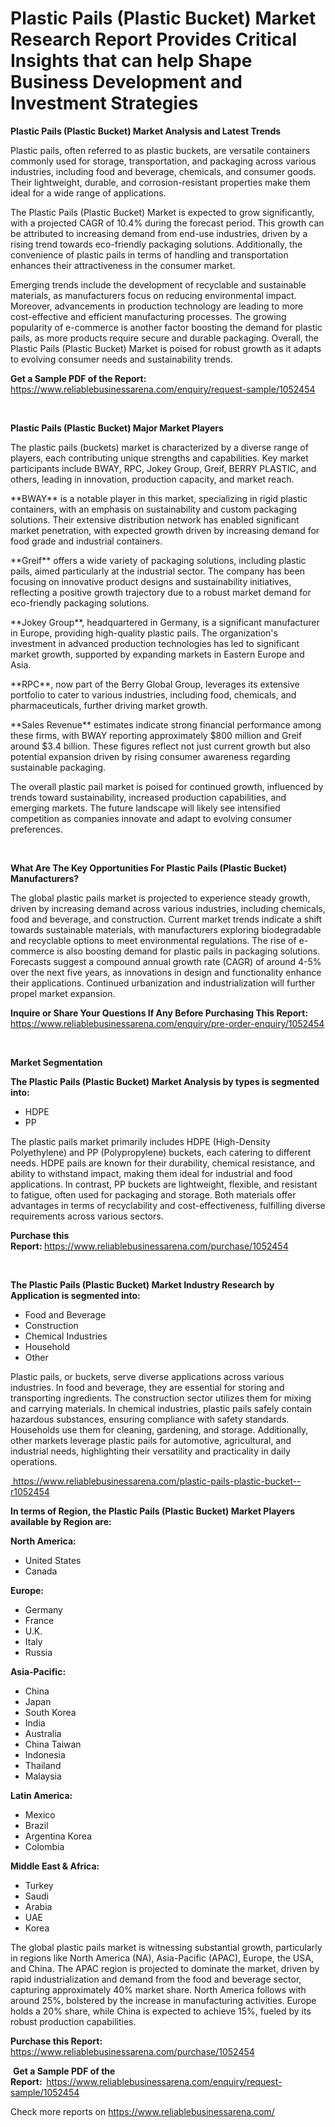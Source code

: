 <p><h1>Plastic Pails (Plastic Bucket) Market Research Report Provides Critical Insights that can help Shape Business Development and Investment Strategies</h1></p><p><strong>Plastic Pails (Plastic Bucket) Market Analysis and Latest Trends</strong></p>
<p><p>Plastic pails, often referred to as plastic buckets, are versatile containers commonly used for storage, transportation, and packaging across various industries, including food and beverage, chemicals, and consumer goods. Their lightweight, durable, and corrosion-resistant properties make them ideal for a wide range of applications. </p><p>The Plastic Pails (Plastic Bucket) Market is expected to grow significantly, with a projected CAGR of 10.4% during the forecast period. This growth can be attributed to increasing demand from end-use industries, driven by a rising trend towards eco-friendly packaging solutions. Additionally, the convenience of plastic pails in terms of handling and transportation enhances their attractiveness in the consumer market.</p><p>Emerging trends include the development of recyclable and sustainable materials, as manufacturers focus on reducing environmental impact. Moreover, advancements in production technology are leading to more cost-effective and efficient manufacturing processes. The growing popularity of e-commerce is another factor boosting the demand for plastic pails, as more products require secure and durable packaging. Overall, the Plastic Pails (Plastic Bucket) Market is poised for robust growth as it adapts to evolving consumer needs and sustainability trends.</p></p>
<p><strong>Get a Sample PDF of the Report:&nbsp;</strong> <a href="https://www.reliablebusinessarena.com/enquiry/request-sample/1052454?utm_campaign=2792&utm_medium=2&utm_source=Github&utm_content=ia&utm_term=27032025&utm_id=plastic-pails-plastic-bucket">https://www.reliablebusinessarena.com/enquiry/request-sample/1052454</a></p>
<p>&nbsp;</p>
<p><strong>Plastic Pails (Plastic Bucket) Major Market Players</strong></p>
<p><p>The plastic pails (buckets) market is characterized by a diverse range of players, each contributing unique strengths and capabilities. Key market participants include BWAY, RPC, Jokey Group, Greif, BERRY PLASTIC, and others, leading in innovation, production capacity, and market reach.</p><p>**BWAY** is a notable player in this market, specializing in rigid plastic containers, with an emphasis on sustainability and custom packaging solutions. Their extensive distribution network has enabled significant market penetration, with expected growth driven by increasing demand for food grade and industrial containers.</p><p>**Greif** offers a wide variety of packaging solutions, including plastic pails, aimed particularly at the industrial sector. The company has been focusing on innovative product designs and sustainability initiatives, reflecting a positive growth trajectory due to a robust market demand for eco-friendly packaging solutions.</p><p>**Jokey Group**, headquartered in Germany, is a significant manufacturer in Europe, providing high-quality plastic pails. The organization's investment in advanced production technologies has led to significant market growth, supported by expanding markets in Eastern Europe and Asia. </p><p>**RPC**, now part of the Berry Global Group, leverages its extensive portfolio to cater to various industries, including food, chemicals, and pharmaceuticals, further driving market growth. </p><p>**Sales Revenue** estimates indicate strong financial performance among these firms, with BWAY reporting approximately $800 million and Greif around $3.4 billion. These figures reflect not just current growth but also potential expansion driven by rising consumer awareness regarding sustainable packaging.</p><p>The overall plastic pail market is poised for continued growth, influenced by trends toward sustainability, increased production capabilities, and emerging markets. The future landscape will likely see intensified competition as companies innovate and adapt to evolving consumer preferences.</p></p>
<p>&nbsp;</p>
<p><strong>What Are The Key Opportunities For Plastic Pails (Plastic Bucket) Manufacturers?</strong></p>
<p><p>The global plastic pails market is projected to experience steady growth, driven by increasing demand across various industries, including chemicals, food and beverage, and construction. Current market trends indicate a shift towards sustainable materials, with manufacturers exploring biodegradable and recyclable options to meet environmental regulations. The rise of e-commerce is also boosting demand for plastic pails in packaging solutions. Forecasts suggest a compound annual growth rate (CAGR) of around 4-5% over the next five years, as innovations in design and functionality enhance their applications. Continued urbanization and industrialization will further propel market expansion.</p></p>
<p><strong>Inquire or Share Your Questions If Any Before Purchasing This Report:</strong> <a href="https://www.reliablebusinessarena.com/enquiry/pre-order-enquiry/1052454?utm_campaign=2792&utm_medium=2&utm_source=Github&utm_content=ia&utm_term=27032025&utm_id=plastic-pails-plastic-bucket">https://www.reliablebusinessarena.com/enquiry/pre-order-enquiry/1052454</a></p>
<p>&nbsp;</p>
<p><strong>Market Segmentation</strong></p>
<p><strong>The Plastic Pails (Plastic Bucket) Market Analysis by types is segmented into:</strong></p>
<p><ul><li>HDPE</li><li>PP</li></ul></p>
<p><p>The plastic pails market primarily includes HDPE (High-Density Polyethylene) and PP (Polypropylene) buckets, each catering to different needs. HDPE pails are known for their durability, chemical resistance, and ability to withstand impact, making them ideal for industrial and food applications. In contrast, PP buckets are lightweight, flexible, and resistant to fatigue, often used for packaging and storage. Both materials offer advantages in terms of recyclability and cost-effectiveness, fulfilling diverse requirements across various sectors.</p></p>
<p><strong>Purchase this Report:&nbsp;</strong><a href="https://www.reliablebusinessarena.com/purchase/1052454?utm_campaign=2792&utm_medium=2&utm_source=Github&utm_content=ia&utm_term=27032025&utm_id=plastic-pails-plastic-bucket">https://www.reliablebusinessarena.com/purchase/1052454</a></p>
<p>&nbsp;</p>
<p><strong>The Plastic Pails (Plastic Bucket) Market Industry Research by Application is segmented into:</strong></p>
<p><ul><li>Food and Beverage</li><li>Construction</li><li>Chemical Industries</li><li>Household</li><li>Other</li></ul></p>
<p><p>Plastic pails, or buckets, serve diverse applications across various industries. In food and beverage, they are essential for storing and transporting ingredients. The construction sector utilizes them for mixing and carrying materials. In chemical industries, plastic pails safely contain hazardous substances, ensuring compliance with safety standards. Households use them for cleaning, gardening, and storage. Additionally, other markets leverage plastic pails for automotive, agricultural, and industrial needs, highlighting their versatility and practicality in daily operations.</p></p>
<p><a href="https://www.reliablebusinessarena.com/plastic-pails-plastic-bucket--r1052454?utm_campaign=2792&utm_medium=2&utm_source=Github&utm_content=ia&utm_term=27032025&utm_id=plastic-pails-plastic-bucket">&nbsp;https://www.reliablebusinessarena.com/plastic-pails-plastic-bucket--r1052454</a></p>
<p><strong>In terms of Region, the Plastic Pails (Plastic Bucket) Market Players available by Region are:</strong></p>
<p>
    <p> <strong> North America: </strong>
        <ul>
            <li>United States</li>
            <li>Canada</li>
        </ul>
        </p> 
    <p> <strong> Europe: </strong>
        <ul>
            <li>Germany</li>
            <li>France</li>
            <li>U.K.</li>
            <li>Italy</li>
            <li>Russia</li>
        </ul>
        </p> 
    <p> <strong> Asia-Pacific: </strong>
        <ul>
            <li>China</li>
            <li>Japan</li>
            <li>South Korea</li>
            <li>India</li>
            <li>Australia</li>
            <li>China Taiwan</li>
            <li>Indonesia</li>
            <li>Thailand</li>
            <li>Malaysia</li>
        </ul>
        </p> 
    <p> <strong> Latin America: </strong>
        <ul>
            <li>Mexico</li>
            <li>Brazil</li>
            <li>Argentina Korea</li>
            <li>Colombia</li>
        </ul>
        </p> 
    <p> <strong> Middle East & Africa: </strong>
        <ul>
            <li>Turkey</li>
            <li>Saudi</li>
            <li>Arabia</li>
            <li>UAE</li>
            <li>Korea</li>
        </ul>
    </p>
    </p>
<p><p>The global plastic pails market is witnessing substantial growth, particularly in regions like North America (NA), Asia-Pacific (APAC), Europe, the USA, and China. The APAC region is projected to dominate the market, driven by rapid industrialization and demand from the food and beverage sector, capturing approximately 40% market share. North America follows with around 25%, bolstered by the increase in manufacturing activities. Europe holds a 20% share, while China is expected to achieve 15%, fueled by its robust production capabilities.</p></p>
<p><strong>Purchase this Report: </strong><a href="https://www.reliablebusinessarena.com/purchase/1052454?utm_campaign=2792&utm_medium=2&utm_source=Github&utm_content=ia&utm_term=27032025&utm_id=plastic-pails-plastic-bucket">https://www.reliablebusinessarena.com/purchase/1052454</a></p>
<p>&nbsp;<strong>Get a Sample PDF of the Report:&nbsp;&nbsp;</strong><a href="https://www.reliablebusinessarena.com/enquiry/request-sample/1052454?utm_campaign=2792&utm_medium=2&utm_source=Github&utm_content=ia&utm_term=27032025&utm_id=plastic-pails-plastic-bucket">https://www.reliablebusinessarena.com/enquiry/request-sample/1052454</a></p>
<p><strong></strong></p>
<p>Check more reports on <a href="https://www.reliablebusinessarena.com/?utm_campaign=2792&utm_medium=2&utm_source=Github&utm_content=ia&utm_term=27032025&utm_id=plastic-pails-plastic-bucket">https://www.reliablebusinessarena.com/</a></p>